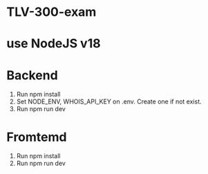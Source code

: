 # TLV-300-exam

# use NodeJS v18

# Backend
1. Run npm install
2. Set NODE_ENV, WHOIS_API_KEY on .env. Create one if not exist.
3. Run npm run dev


# Fromtemd
1. Run npm install
2. Run npm run dev